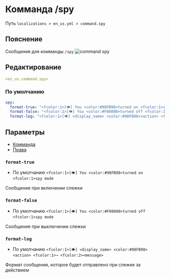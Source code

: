 # Комманда /spy
Путь `localizations > en_us.yml > command.spy`

## Пояснение
Сообщения для комманды `/spy`
![command spy](/commandspy.gif)

## Редактирование
```yaml
<en_us.command.spy>
```

### По умолчанию
```yaml
spy:
  format-true: "<fcolor:1>[👁] You <color:#98FB98>turned on <fcolor:1>spy mode"
  format-false: "<fcolor:1>[👁] You <color:#F08080>turned off <fcolor:1>spy mode"
  format-log: "<fcolor:1>[👁] <display_name> <color:#98FB98><action> <fcolor:1>→ <fcolor:2><message>"
```

## Параметры

- [Комманда](/ru/command/spy/)
- [Права](/ru/permission/command/spy/)

### `format-true`
- По умолчанию `<fcolor:1>[👁] You <color:#98FB98>turned on <fcolor:1>spy mode`

Сообщение при включении слежки

### `format-false`
- По умолчанию `<fcolor:1>[👁] You <color:#F08080>turned off <fcolor:1>spy mode`

Сообщение при выключении слежки

### `format-log`
- По умолчанию `<fcolor:1>[👁] <display_name> <color:#98FB98><action> <fcolor:1>→ <fcolor:2><message>`

Формат сообщения, которое будет отправлено при слежке за действием

